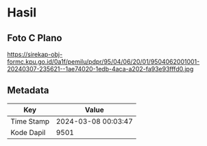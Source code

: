 # Hasil

## Foto C Plano

https://sirekap-obj-formc.kpu.go.id/0a1f/pemilu/pdpr/95/04/06/20/01/9504062001001-20240307-235621--1ae74020-1edb-4aca-a202-fa93e93fffd0.jpg


## Metadata

| Key        | Value               |
| ---------- | ------------------- |
| Time Stamp | 2024-03-08 00:03:47 |
| Kode Dapil | 9501                |




